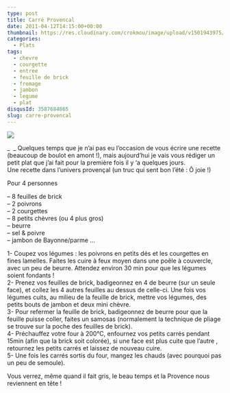 ```yaml
---
type: post
title: Carré Provencal
date: 2011-04-12T14:15:00+00:00
thumbnail: https://res.cloudinary.com/crokmou/image/upload/v1501943975/Samoussa-provencal-2.jpg
categories: 
  - Plats
tags: 
  - chevre
  - courgette
  - entree
  - feuille de brick
  - fromage
  - jambon
  - legume
  - plat
disqusId: 3587684865
slug: carre-provencal
---
```


[![](http://1.bp.blogspot.com/-YaSbbP0mDBI/UCbhLLmDc1I/AAAAAAAADC0/Doi1rtN-WRo/s320/Samoussa+provencal+bann.jpg)](http://1.bp.blogspot.com/-YaSbbP0mDBI/UCbhLLmDc1I/AAAAAAAADC0/Doi1rtN-WRo/s1600/Samoussa+provencal+bann.jpg)

_  _ Quelques temps que je n’ai pas eu l’occasion de vous écrire une recette (beaucoup de boulot en amont !), mais aujourd’hui je vais vous rédiger un petit plat que j’ai fait pour la première fois il y ‘a quelques jours.  
Une recette dans l’univers provençal (un truc qui sent bon l’été : Ô joie !)  

Pour 4 personnes

– 8 feuilles de brick  
– 2 poivrons  
– 2 courgettes  
– 8 petits chèvres (ou 4 plus gros)  
– beurre  
– sel & poivre  
– jambon de Bayonne/parme …

1- Coupez vos légumes : les poivrons en petits dés et les courgettes en fines lamelles. Faites les cuire à feux moyen dans une poêle à couvercle, avec un peu de beurre. Attendez environ 30 min pour que les légumes soient fondants !  
2- Prenez vos feuilles de brick, badigeonnez en 4 de beurre (sur un seule face), et collez les 4 autres feuilles au dessus de celle-ci. Une fois vos légumes cuits, au milieu de la feuille de brick, mettre vos légumes, des petits bouts de jambon et deux mini chèvre.  
3- Pour refermer la feuille de brick, badigeonnez de beurre pour que la feuille puisse coller, faites un samosas (normalement la technique de pliage se trouve sur la poche des feuilles de brick).  
4- Préchauffez votre four à 200°C, enfournez vos petits carrés pendant 15min (afin que la brick soit colorée), si une face est plus cuite que l’autre , retournez les petits carrés et laissez de nouveau cuire.  
5- Une fois les carrés sortis du four, mangez les chauds (avec pourquoi pas un peu de semoule).

Vous verrez, même quand il fait gris, le beau temps et la Provence nous reviennent en tête !